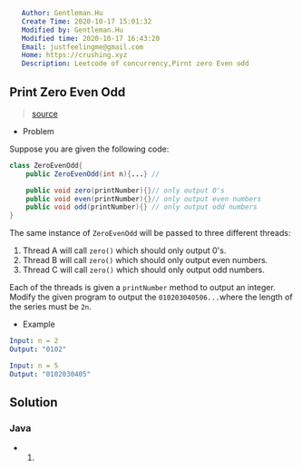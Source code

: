 ```yaml
   Author: Gentleman.Hu
   Create Time: 2020-10-17 15:01:32
   Modified by: Gentleman.Hu
   Modified time: 2020-10-17 16:43:20
   Email: justfeelingme@gmail.com
   Home: https://crushing.xyz
   Description: Leetcode of concurrency,Pirnt zero Even odd
 ```

## Print Zero Even Odd

> [source](https://leetcode.com/problems/print-zero-even-odd/)

- Problem

Suppose you are given the following code:

```java
class ZeroEvenOdd{
	public ZeroEvenOdd(int n){...} // 

	public void zero(printNumber){}// only output 0's
	public void even(printNumber){}// only output even numbers
	public void odd(printNumber){} // only output odd numbers
}
```

The same instance of `ZeroEvenOdd` will be passed to three different threads:

1. Thread A will call `zero()` which should only output 0's.
2. Thread B will call `zero()` which should only output even numbers.
3. Thread C will call `zero()` which should only output odd numbers.

Each of the threads is given a `printNumber` method to output an integer. Modify the given program to output the `010203040506...`where the length of the series must be `2n`.

- Example

```yaml
Input: n = 2
Output: "0102"
```

```yaml
Input: n = 5
Output: "0102030405"
```

## Solution

### Java

- 1. 
